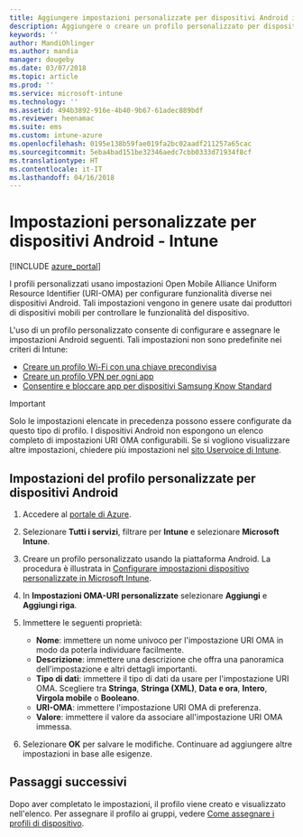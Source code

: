 ```yaml
---
title: Aggiungere impostazioni personalizzate per dispositivi Android in Microsoft Intune - Azure | Microsoft Docs
description: Aggiungere o creare un profilo personalizzato per dispositivi Android per creare un profilo Wi-Fi con una chiave precondivisa, creare un profilo VPN per app o consentire e bloccare app per dispositivi Samsung Knox Standard in Microsoft Intune
keywords: ''
author: MandiOhlinger
ms.author: mandia
manager: dougeby
ms.date: 03/07/2018
ms.topic: article
ms.prod: ''
ms.service: microsoft-intune
ms.technology: ''
ms.assetid: 494b3892-916e-4b40-9b67-61adec889bdf
ms.reviewer: heenamac
ms.suite: ems
ms.custom: intune-azure
ms.openlocfilehash: 0195e138b59fae019fa2bc02aadf211257a65cac
ms.sourcegitcommit: 5eba4bad151be32346aedc7cbb0333d71934f8cf
ms.translationtype: HT
ms.contentlocale: it-IT
ms.lasthandoff: 04/16/2018
---
```

# <a name="custom-settings-for-android-devices---intune"></a>Impostazioni personalizzate per dispositivi Android - Intune

[!INCLUDE [azure_portal](./includes/azure_portal.md)]

I profili personalizzati usano impostazioni Open Mobile Alliance Uniform Resource Identifier (URI-OMA) per configurare funzionalità diverse nei dispositivi Android. Tali impostazioni vengono in genere usate dai produttori di dispositivi mobili per controllare le funzionalità del dispositivo.

L'uso di un profilo personalizzato consente di configurare e assegnare le impostazioni Android seguenti. Tali impostazioni non sono predefinite nei criteri di Intune:

- [Creare un profilo Wi-Fi con una chiave precondivisa](/intune/wi-fi-profile-shared-key)
- [Creare un profilo VPN per ogni app](/intune/android-pulse-secure-per-app-vpn)
- [Consentire e bloccare app per dispositivi Samsung Know Standard](/intune/samsung-knox-apps-allow-block)

>[!IMPORTANT]
> Solo le impostazioni elencate in precedenza possono essere configurate da questo tipo di profilo. I dispositivi Android non espongono un elenco completo di impostazioni URI OMA configurabili. Se si vogliono visualizzare altre impostazioni, chiedere più impostazioni nel [sito Uservoice di Intune](https://microsoftintune.uservoice.com/forums/291681-ideas).

## <a name="custom-profile-settings-for-android-devices"></a>Impostazioni del profilo personalizzate per dispositivi Android

1. Accedere al [portale di Azure](https://portal.azure.com). 
2. Selezionare **Tutti i servizi**, filtrare per **Intune** e selezionare **Microsoft Intune**.
3. Creare un profilo personalizzato usando la piattaforma Android. La procedura è illustrata in [Configurare impostazioni dispositivo personalizzate in Microsoft Intune](custom-settings-configure.md).
4. In **Impostazioni OMA-URI personalizzate** selezionare **Aggiungi** e **Aggiungi riga**.
5. Immettere le seguenti proprietà:

   - **Nome**: immettere un nome univoco per l'impostazione URI OMA in modo da poterla individuare facilmente.
   - **Descrizione**: immettere una descrizione che offra una panoramica dell'impostazione e altri dettagli importanti.
   - **Tipo di dati**: immettere il tipo di dati da usare per l'impostazione URI OMA. Scegliere tra **Stringa**, **Stringa (XML)**, **Data e ora**, **Intero**, **Virgola mobile** o **Booleano**.
   - **URI-OMA**: immettere l'impostazione URI OMA di preferenza.
   - **Valore**: immettere il valore da associare all'impostazione URI OMA immessa.

6. Selezionare **OK** per salvare le modifiche. Continuare ad aggiungere altre impostazioni in base alle esigenze.

## <a name="next-steps"></a>Passaggi successivi

Dopo aver completato le impostazioni, il profilo viene creato e visualizzato nell'elenco. Per assegnare il profilo ai gruppi, vedere [Come assegnare i profili di dispositivo](device-profile-assign.md).
